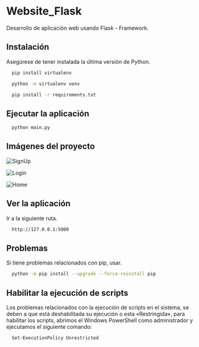 
# Website_Flask

Desarrollo de aplicación web usando Flask - Framework.


## Instalación

Asegúrese de tener instalada la última versión de Python.

```bash
  pip install virtualenv
```

```bash
  python -m virtualenv venv
```

```bash
  pip install -r requirements.txt
```
    
## Ejecutar la aplicación

```bash
  python main.py
```



## Imágenes del proyecto

![SignUp](https://user-images.githubusercontent.com/40324908/189574493-172e9758-c930-4916-9ef2-d2eb1c5ad103.PNG)

![Login](https://user-images.githubusercontent.com/40324908/189574290-0e48d930-bdce-4671-a1db-4be6f5a3241d.PNG)

![Home](https://user-images.githubusercontent.com/40324908/189575216-fcc180a4-c849-473d-96e7-e3e891819951.PNG)

## Ver la aplicación

Ir a la siguiente ruta.

```bash
  http://127.0.0.1:5000
```

## Problemas 

Si tiene problemas relacionados con pip, usar.

```bash
  python -m pip install --upgrade --force-reinstall pip
```

## Habilitar la ejecución de scripts

Los problemas relacionados con la ejecución de scripts en el sistema, se deben a que está deshabilitada su ejecución o esta «Restringida», para habilitar los scripts, abrimos el Windows PowerShell como administrador y ejecutamos el siguiente comando:

```bash
  Set-ExecutionPolicy Unrestricted
```